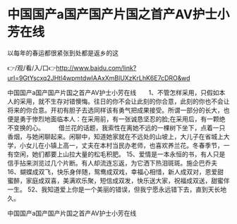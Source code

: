 # 中国国产a国产国产片国之首产AV护士小芳在线
以每年的春运都很紧张到处都是返乡的这

👉/观/看/入/口👉http://www.baidu.com/link?url=9GtYscxq2JHtl4wpmtdwIAAxXmBlUXzKrLhK6E7cDRO&wd

中国国产a国产国产片国之首产AV护士小芳在线　　1、不管怎样采用，只假如本人的采用，就不生存对错懊悔。往日的你不会让此刻的你合意，此刻的你也不会让将来的你合意。开初有胆子去选同样该有勇气把成果接受。所谓一部分的长大，也便是勇于惨烈地面临本人：在采用前，有一张诚恳坚忍的脸;在采用后，有一颗绝不变换的心。
　　借兰花的话题，我索性在离她不远的一棵树下坐下，点着一只香烟，与她闲聊起来。闲聊中，知道她家就在不远处的山坡上，大儿子在省城上大学，小女儿在小镇上高一，丈夫在本村当民办老师，也喜欢养兰花。冬春季节，一有空闲，她们都要上山拉大量的松毛积肥。
	15、爱情是一本永恒的书，有人只是信手拈来浏览过几个片断。有人却流连忘返，为它洒下热泪斑斑。施企巴乔夫
	16、蝴蝶成双飞，快乐身伴随，鸳鸯成双戏，幸福心相惜，新人成双对，恩爱甜蜜醉，家庭成双喜，美满欢乐聚，短信成双发，快乐送大家，祝福成双送，甜蜜伴一生。
	52、我知道爱上你是一个美丽的错误，但我宁愿永远错下去，直到天长地久。

中国国产a国产国产片国之首产AV护士小芳在线
